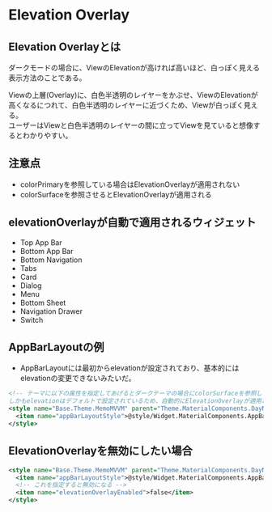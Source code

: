 


# Elevation Overlay

## Elevation Overlayとは

ダークモードの場合に、ViewのElevationが高ければ高いほど、白っぽく見える表示方法のことである。

Viewの上層(Overlay)に、白色半透明のレイヤーをかぶせ、ViewのElevationが高くなるにつれて、白色半透明のレイヤーに近づくため、Viewが白っぽく見える。  
ユーザーはViewと白色半透明のレイヤーの間に立ってViewを見ていると想像するとわかりやすい。


## 注意点

- colorPrimaryを参照している場合はElevationOverlayが適用されない
- colorSurfaceを参照させるとElevationOverlayが適用される


## elevationOverlayが自動で適用されるウィジェット

- Top App Bar
- Bottom App Bar
- Bottom Navigation
- Tabs
- Card
- Dialog
- Menu
- Bottom Sheet
- Navigation Drawer
- Switch


## AppBarLayoutの例

- AppBarLayoutには最初からelevationが設定されており、基本的にはelevationの変更できないみたいだ。

```xml
<!-- テーマに以下の属性を指定してあげるとダークテーマの場合にcolorSurfaceを参照してくれて、
しかもelevationはデフォルトで設定されているため、自動的にElevationOverlayが適用される。 -->
<style name="Base.Theme.MemoMVVM" parent="Theme.MaterialComponents.DayNight.NoActionBar">
  <item name="appBarLayoutStyle">@style/Widget.MaterialComponents.AppBarLayout.PrimarySurface</item>
</style>
```


## ElevationOverlayを無効にしたい場合

```xml
<style name="Base.Theme.MemoMVVM" parent="Theme.MaterialComponents.DayNight.NoActionBar">
  <item name="appBarLayoutStyle">@style/Widget.MaterialComponents.AppBarLayout.PrimarySurface</item>
  <!-- これを指定すると無効になる -->
  <item name="elevationOverlayEnabled">false</item>
</style>
```
